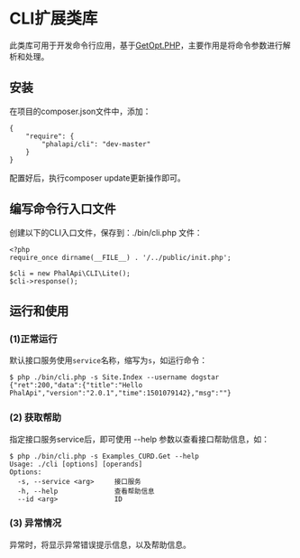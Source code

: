 # CLI扩展类库

此类库可用于开发命令行应用，基于[GetOpt.PHP](https://github.com/getopt-php/getopt-php)，主要作用是将命令参数进行解析和处理。  
  
## 安装

在项目的composer.json文件中，添加：  
```
{
    "require": {
        "phalapi/cli": "dev-master"
    }
}
```

配置好后，执行composer update更新操作即可。 

## 编写命令行入口文件
创建以下的CLI入口文件，保存到：./bin/cli.php 文件：  

```
<?php
require_once dirname(__FILE__) . '/../public/init.php';

$cli = new PhalApi\CLI\Lite();
$cli->response();
```
  
## 运行和使用

### (1)正常运行
默认接口服务使用```service```名称，缩写为```s```，如运行命令：  

```
$ php ./bin/cli.php -s Site.Index --username dogstar
{"ret":200,"data":{"title":"Hello PhalApi","version":"2.0.1","time":1501079142},"msg":""}
```
  
### (2) 获取帮助
指定接口服务service后，即可使用 --help 参数以查看接口帮助信息，如：  
```
$ php ./bin/cli.php -s Examples_CURD.Get --help
Usage: ./cli [options] [operands]
Options:
  -s, --service <arg>     接口服务
  -h, --help              查看帮助信息
  --id <arg>              ID
```

### (3) 异常情况
异常时，将显示异常错误提示信息，以及帮助信息。
